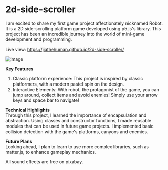 # 2d-side-scroller
I am excited to share my first game project affectionately nicknamed Robot. It is a 2D side-scrolling platform game developed using p5.js's library. This project has been an incredible journey into the world of mini-game development and programming. 

Live view: https://jiathehuman.github.io/2d-side-scroller/

![image](https://github.com/jiathehuman/2d-side-scroller/assets/119103122/389f84de-32da-4a8a-a719-8b23a294e189)

**Key Features**<br/>
1. Classic platform experience: This project is inspired by classic platformers, with a modern pastel spin on the design.
2. Interactive Elements: With robot, the protagonist of the game, you can jump around, collect items and avoid enemies! Simply use your arrow keys and space bar to navigate!

**Technical Highlights**<br/>
Through this project, I learned the importance of encapsulation and abstraction. Using classes and constructor functions, I made reusable modules that can be used in future game projects. I implemented basic collision detection with the game's platforms, canyons and enemies. 

**Future Plans**<br/>
Looking ahead, I plan to learn to use more complex libraries, such as matter.js, to enhance gameplay mechanics.

All sound effects are free on pixabay.
